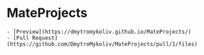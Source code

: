 # MateProjects
    - [Preview](https://dmytromykoliv.github.io/MateProjects/)
    - [Pull Request](https://github.com/DmytroMykoliv/MateProjects/pull/1/files)
